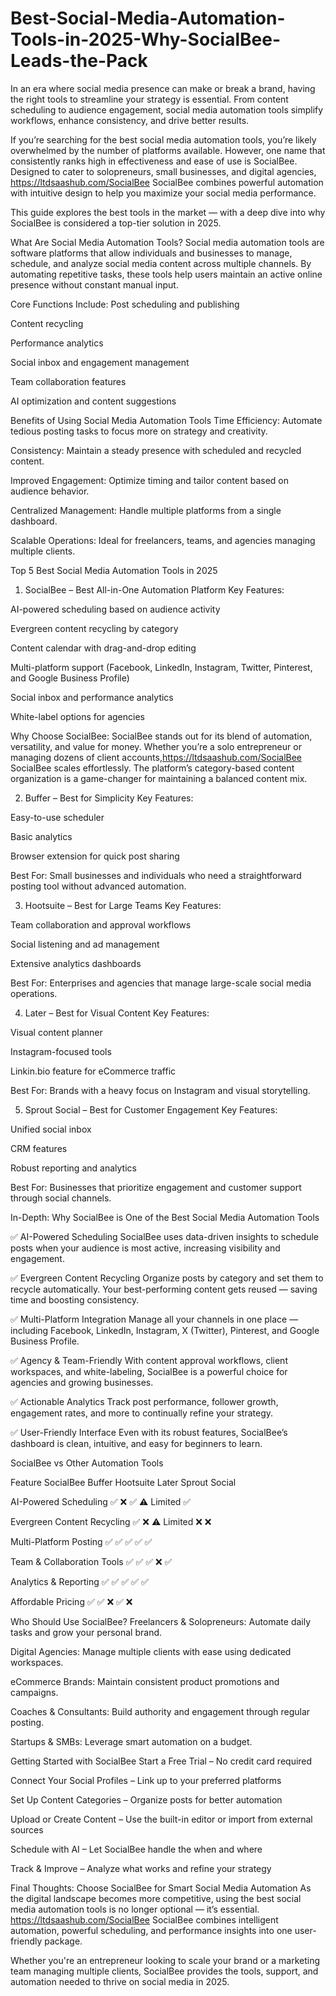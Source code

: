 # Best-Social-Media-Automation-Tools-in-2025-Why-SocialBee-Leads-the-Pack


In an era where social media presence can make or break a brand, having the right tools to streamline your strategy is essential. From content scheduling to audience engagement, social media automation tools simplify workflows, enhance consistency, and drive better results.

If you’re searching for the best social media automation tools, you’re likely overwhelmed by the number of platforms available. However, one name that consistently ranks high in effectiveness and ease of use is SocialBee. Designed to cater to solopreneurs, small businesses, and digital agencies, https://ltdsaashub.com/SocialBee SocialBee combines powerful automation with intuitive design to help you maximize your social media performance.

This guide explores the best tools in the market — with a deep dive into why SocialBee is considered a top-tier solution in 2025.

What Are Social Media Automation Tools?
Social media automation tools are software platforms that allow individuals and businesses to manage, schedule, and analyze social media content across multiple channels. By automating repetitive tasks, these tools help users maintain an active online presence without constant manual input.

Core Functions Include:
Post scheduling and publishing

Content recycling

Performance analytics

Social inbox and engagement management

Team collaboration features

AI optimization and content suggestions

Benefits of Using Social Media Automation Tools
Time Efficiency: Automate tedious posting tasks to focus more on strategy and creativity.

Consistency: Maintain a steady presence with scheduled and recycled content.

Improved Engagement: Optimize timing and tailor content based on audience behavior.

Centralized Management: Handle multiple platforms from a single dashboard.

Scalable Operations: Ideal for freelancers, teams, and agencies managing multiple clients.

Top 5 Best Social Media Automation Tools in 2025
1. SocialBee – Best All-in-One Automation Platform
Key Features:

AI-powered scheduling based on audience activity

Evergreen content recycling by category

Content calendar with drag-and-drop editing

Multi-platform support (Facebook, LinkedIn, Instagram, Twitter, Pinterest, and Google Business Profile)

Social inbox and performance analytics

White-label options for agencies

Why Choose SocialBee:
SocialBee stands out for its blend of automation, versatility, and value for money. Whether you’re a solo entrepreneur or managing dozens of client accounts,https://ltdsaashub.com/SocialBee  SocialBee scales effortlessly. The platform’s category-based content organization is a game-changer for maintaining a balanced content mix.

2. Buffer – Best for Simplicity
Key Features:

Easy-to-use scheduler

Basic analytics

Browser extension for quick post sharing

Best For: Small businesses and individuals who need a straightforward posting tool without advanced automation.

3. Hootsuite – Best for Large Teams
Key Features:

Team collaboration and approval workflows

Social listening and ad management

Extensive analytics dashboards

Best For: Enterprises and agencies that manage large-scale social media operations.

4. Later – Best for Visual Content
Key Features:

Visual content planner

Instagram-focused tools

Linkin.bio feature for eCommerce traffic

Best For: Brands with a heavy focus on Instagram and visual storytelling.

5. Sprout Social – Best for Customer Engagement
Key Features:

Unified social inbox

CRM features

Robust reporting and analytics

Best For: Businesses that prioritize engagement and customer support through social channels.

In-Depth: Why SocialBee is One of the Best Social Media Automation Tools

✅ AI-Powered Scheduling
SocialBee uses data-driven insights to schedule posts when your audience is most active, increasing visibility and engagement.

✅ Evergreen Content Recycling
Organize posts by category and set them to recycle automatically. Your best-performing content gets reused — saving time and boosting consistency.

✅ Multi-Platform Integration
Manage all your channels in one place — including Facebook, LinkedIn, Instagram, X (Twitter), Pinterest, and Google Business Profile.

✅ Agency & Team-Friendly
With content approval workflows, client workspaces, and white-labeling, SocialBee is a powerful choice for agencies and growing businesses.

✅ Actionable Analytics
Track post performance, follower growth, engagement rates, and more to continually refine your strategy.

✅ User-Friendly Interface
Even with its robust features, SocialBee’s dashboard is clean, intuitive, and easy for beginners to learn.

SocialBee vs Other Automation Tools

Feature	SocialBee	Buffer	Hootsuite	Later	Sprout Social

AI-Powered Scheduling	✅	❌	✅	⚠️ Limited	✅

Evergreen Content Recycling	✅	❌	⚠️ Limited	❌	❌

Multi-Platform Posting	✅	✅	✅	✅	✅

Team & Collaboration Tools	✅	✅	✅	❌	✅

Analytics & Reporting	✅	✅	✅	✅	✅

Affordable Pricing	✅	✅	❌	✅	❌

Who Should Use SocialBee?
Freelancers & Solopreneurs: Automate daily tasks and grow your personal brand.

Digital Agencies: Manage multiple clients with ease using dedicated workspaces.

eCommerce Brands: Maintain consistent product promotions and campaigns.

Coaches & Consultants: Build authority and engagement through regular posting.

Startups & SMBs: Leverage smart automation on a budget.

Getting Started with SocialBee
Start a Free Trial – No credit card required

Connect Your Social Profiles – Link up to your preferred platforms

Set Up Content Categories – Organize posts for better automation

Upload or Create Content – Use the built-in editor or import from external sources

Schedule with AI – Let SocialBee handle the when and where

Track & Improve – Analyze what works and refine your strategy

Final Thoughts: Choose SocialBee for Smart Social Media Automation
As the digital landscape becomes more competitive, using the best social media automation tools is no longer optional — it’s essential. https://ltdsaashub.com/SocialBee SocialBee combines intelligent automation, powerful scheduling, and performance insights into one user-friendly package.

Whether you're an entrepreneur looking to scale your brand or a marketing team managing multiple clients, SocialBee provides the tools, support, and automation needed to thrive on social media in 2025.


